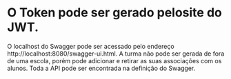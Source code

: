 # O Token pode ser gerado pelosite do JWT.
O localhost do Swagger pode ser acessado pelo endereço http://localhost:8080/swagger-ui.html.
A turma não pode ser gerada de fora de uma escola, porém pode adicionar e retirar as suas associações com os alunos.
Toda a API pode ser encontrada na definição do Swagger.
